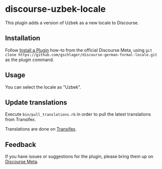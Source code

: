 # discourse-uzbek-locale

This plugin adds a version of Uzbek as a new locale to Discourse.

## Installation

Follow [Install a Plugin](https://meta.discourse.org/t/install-a-plugin/19157)
how-to from the official Discourse Meta, using `git clone https://github.com/gschlager/discourse-german-formal-locale.git`
as the plugin command.

## Usage

You can select the locale as "Uzbek”.

## Update translations

Execute `bin/pull_translations.rb` in order to pull the latest translations from Transifex.

Translations are done on [Transifex](https://www.transifex.com/discourse/discourse-german-formal/).

## Feedback

If you have issues or suggestions for the plugin, please bring them up on
[Discourse Meta](https://meta.discourse.org).
